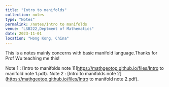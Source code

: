```yaml
---
title: "Intro to manifolds"
collection: notes
type: "Notes"
permalink: /notes/Intro to manifolds
venue: "LSB222,Deptment of Mathematics"
date: 2023-11-01
location: "Hong Kong, China"
---
```


This is a notes mainly concerns with basic manifold language.Thanks for Prof Wu teaching me this! 

Note 1 : [Intro to manifolds note 1](https://mathgeotop.github.io/files/Intro to manifold note 1.pdf).
Note 2 : [Intro to manifolds note 2](https://mathgeotop.github.io/files/Intro to manifold note 2.pdf).

